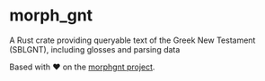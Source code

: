 # morph_gnt

A Rust crate providing queryable text of the Greek New Testament (SBLGNT), including glosses and parsing data

Based with ❤️ on the [morphgnt project](https://github.com/morphgnt/sblgnt).

